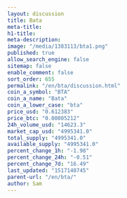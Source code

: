 ```yaml
---
layout: discussion
title: Bata
meta-title: 
h1-title: 
meta-description: 
image: "/media/1383113/bta1.png"
published: true
allow_search_engine: false
sitemap: false
enable_comment: false
sort_order: 655
permalink: "/en/bta/discussion.html"
coin_a_symbol: "BTA"
coin_a_name: "Bata"
coin_a_lower_case: "bta"
price_usd: "0.612383"
price_btc: "0.00005212"
24h_volume_usd: "14623.3"
market_cap_usd: "4995341.0"
total_supply: "4995341.0"
available_supply: "4995341.0"
percent_change_1h: "-1.98"
percent_change_24h: "-0.51"
percent_change_7d: "16.49"
last_updated: "1517140745"
parent-url: "/en/bta/"
author: Sam
---
```


